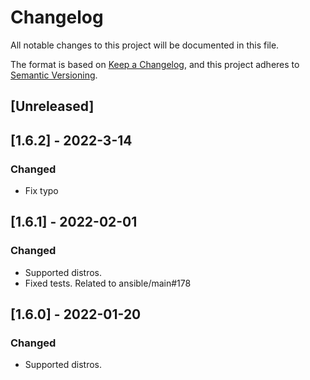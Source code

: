 # Changelog
All notable changes to this project will be documented in this file.

The format is based on [Keep a Changelog](https://keepachangelog.com/en/1.0.0/),
and this project adheres to [Semantic Versioning](https://semver.org/spec/v2.0.0.html).

## [Unreleased]

## [1.6.2] - 2022-3-14
### Changed
- Fix typo

## [1.6.1] - 2022-02-01
### Changed
- Supported distros.
- Fixed tests. Related to ansible/main#178

## [1.6.0] - 2022-01-20
### Changed
- Supported distros.
